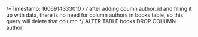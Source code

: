 /*Timestamp: 1606914333010 */
/* after adding coumn author_id and filling it up with data, there is no need for column authors in books table, so this query will delete that column */
ALTER TABLE books DROP COLUMN author;